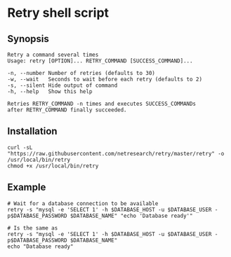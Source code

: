 # Retry shell script

## Synopsis

    Retry a command several times
    Usage: retry [OPTION]... RETRY_COMMAND [SUCCESS_COMMAND]...
    
    -n, --number Number of retries (defaults to 30)
    -w, --wait   Seconds to wait before each retry (defaults to 2)
    -s, --silent Hide output of command
    -h, --help   Show this help
    
    Retries RETRY_COMMAND -n times and executes SUCCESS_COMMANDs
    after RETRY_COMMAND finally succeeded.

## Installation

    curl -sL "https://raw.githubusercontent.com/netresearch/retry/master/retry" -o /usr/local/bin/retry
    chmod +x /usr/local/bin/retry

## Example

    # Wait for a database connection to be available
    retry -s "mysql -e 'SELECT 1' -h $DATABASE_HOST -u $DATABASE_USER -p$DATABASE_PASSWORD $DATABASE_NAME" "echo 'Database ready'"
    
    # Is the same as
    retry -s "mysql -e 'SELECT 1' -h $DATABASE_HOST -u $DATABASE_USER -p$DATABASE_PASSWORD $DATABASE_NAME"
    echo "Database ready"
